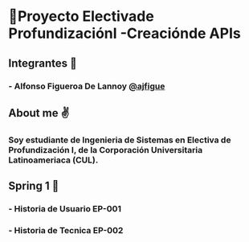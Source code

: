 # 🔧Proyecto Electivade ProfundizaciónI -Creaciónde APIs
## **Integrantes 👥**
### -  Alfonso Figueroa De Lannoy **[@ajfigue](https://github.com/ajfigue "@ajfigue")**
## **About me ✌️**
### Soy estudiante de Ingenieria de Sistemas en Electiva de Profundización I, de la Corporación Universitaria Latinoameriaca (CUL).
## **Spring 1 🔁**
### - Historia de Usuario EP-001	
### - Historia de Tecnica EP-002	